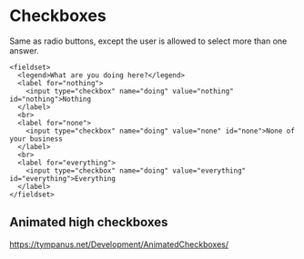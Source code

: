 # Checkboxes

Same as radio buttons, except the user is allowed to select more than one answer.

```
<fieldset>
  <legend>What are you doing here?</legend>
  <label for="nothing">
    <input type="checkbox" name="doing" value="nothing" id="nothing">Nothing
  </label>
  <br>
  <label for="none">
    <input type="checkbox" name="doing" value="none" id="none">None of your business
  </label>
  <br>
  <label for="everything">
    <input type="checkbox" name="doing" value="everything" id="everything">Everything
  </label>
</fieldset>
```

## Animated high checkboxes

https://tympanus.net/Development/AnimatedCheckboxes/